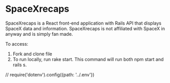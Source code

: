 # SpaceXrecaps

SpaceXrecaps is a React front-end application with Rails API that displays SpaceX data and information.  SpaceXrecaps is not affiliated with SpaceX in anyway and is simply fan made.  

To access:
1.  Fork and clone file
2.  To run locally, run rake start.  This command will run both npm start and rails s.


// require('dotenv').config({path: '../.env'})
